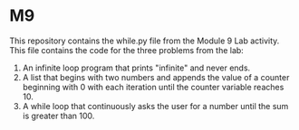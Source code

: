 # M9
This repository contains the while.py file from the Module 9 Lab activity. This file contains the code for the three problems from the lab:
1. An infinite loop program that prints "infinite" and never ends.
2. A list that begins with two numbers and appends the value of a counter beginning with 0 with each iteration until the counter variable reaches 10.
3. A while loop that continuously asks the user for a number until the sum is greater than 100.
